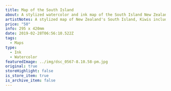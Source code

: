 ```yaml
---
title: Map of the South Island
about: A stylized watercolor and ink map of the South Island New Zealand.
artistNotes: A stylized map of New Zealand's South Island, Kiwis included.
price: "50"
info: 295 x 420mm
date: 2019-02-28T06:56:10.522Z
tags:
  - Maps
type:
  - Ink
  - Watercolor
featuredImage: ../img/dsc_0567-8.10.58-pm.jpg
original: true
storeHighlight: false
is_store_item: true
is_archive_item: false
---
```

